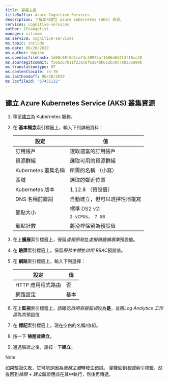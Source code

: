 ```yaml
---
title: 容器支援
titleSuffix: Azure Cognitive Services
description: 了解如何建立 azure kubernetes (AKS) 資源。
services: cognitive-services
author: IEvangelist
manager: nitinme
ms.service: cognitive-services
ms.topic: include
ms.date: 06/26/2019
ms.author: dapine
ms.openlocfilehash: 1d68c08f6dfca74c38973af1686d614f3f10cc28
ms.sourcegitcommit: f56b267b11f23ac8f6284bb662b38c7a8336e99b
ms.translationtype: MT
ms.contentlocale: zh-TW
ms.lasthandoff: 06/28/2019
ms.locfileid: "67455132"
---
```

## <a name="create-an-azure-kubernetes-service-aks-cluster-resource"></a>建立 Azure Kubernetes Service (AKS) 叢集資源

1. 移至[建立](https://ms.portal.azure.com/#create/microsoft.aks)為 Kubernetes 服務。

1. 在 **基本概念**索引標籤上，輸入下列詳細資料：

    |設定|值|
    |--|--|
    |訂用帳戶|選取適當的訂用帳戶|
    |資源群組|選取可用的資源群組|
    |Kubernetes 叢集名稱|所需的名稱 （小寫）|
    |區域|選取的鄰近位置|
    |Kubernetes 版本|1.12.8 （預設值）|
    |DNS 名稱前置詞|自動建立，但可以選擇性地覆寫|
    |節點大小|標準 DS2 v2:<br>`2 vCPUs`、 `7 GB`|
    |節點計數|將滑桿保留為預設值|

1. 在上**擴展**索引標籤上，保留*虛擬節點*並*虛擬機器擴展集*預設值。
1. 在 **驗證**索引標籤上，保留*服務主體*並*啟用 RBAC*預設值。
1. 在 **網路**索引標籤上，輸入下列選擇：

    |設定|值|
    |--|--|
    |HTTP 應用程式路由|否|
    |網路設定|基本|

1. 在上**監視**索引標籤上，請確認*啟用容器監視*設為**是**，並將*Log Analytics 工作區*為其預設值
1. 在 **標記**索引標籤上，現在空白的名稱/值組。
1. 按一下 **檢閱並建立**。
1. 通過驗證之後，請按一下**建立**。

> [!NOTE]
> 如果驗證失敗，它可能是因為*服務主體*時發生錯誤。 瀏覽回到*驗證*索引標籤，然後回到*檢閱 + 建立*驗證應該在其中執行，然後再傳遞。
